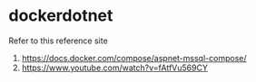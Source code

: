 ﻿# dockerdotnet
Refer to this reference site 
1. https://docs.docker.com/compose/aspnet-mssql-compose/
2. https://www.youtube.com/watch?v=fAtfVu569CY
